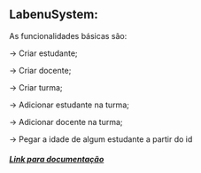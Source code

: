 ## LabenuSystem:

As funcionalidades básicas são:

→ Criar estudante;

→ Criar docente;

→ Criar turma;

→ Adicionar estudante na turma;

→ Adicionar docente na turma;

→ Pegar a idade de algum estudante a partir do id

##### [Link para documentação](https://documenter.getpostman.com/view/20352183/UzBqq5rG)
